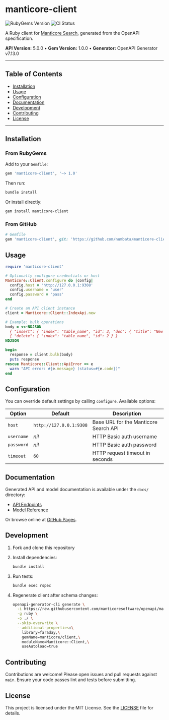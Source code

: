 # manticore-client

![RubyGems Version](https://img.shields.io/gem/v/manticore-client)
![CI Status](https://github.com/numbata/manticoresearch-ruby/actions/workflows/ci.yml/badge.svg)

A Ruby client for [Manticore Search](https://manticoresearch.com), generated from the OpenAPI specification.

**API Version:** 5.0.0  •  **Gem Version:** 1.0.0  •  **Generator:** OpenAPI Generator v7.13.0

---

## Table of Contents

* [Installation](#installation)
* [Usage](#usage)
* [Configuration](#configuration)
* [Documentation](#documentation)
* [Development](#development)
* [Contributing](#contributing)
* [License](#license)

---

## Installation

### From RubyGems

Add to your `Gemfile`:

```ruby
gem 'manticore-client', '~> 1.0'
```

Then run:

```bash
bundle install
```

Or install directly:

```bash
gem install manticore-client
```

### From GitHub

```ruby
# Gemfile
gem 'manticore-client', git: 'https://github.com/numbata/manticore-client.git'
```

## Usage

```ruby
require 'manticore-client'

# Optionally configure credentials or host
Manticore::Client.configure do |config|
  config.host = 'http://127.0.0.1:9308'
  config.username = 'user'
  config.password = 'pass'
end

# Create an API client instance
client = Manticore::Client::IndexApi.new

# Example: bulk operations
body = <<~NDJSON
  { "insert": { "index": "table_name", "id": 3, "doc": { "title": "New movie", "rating": 8.5 } } }
  { "delete": { "index": "table_name", "id": 2 } }
NDJSON

begin
  response = client.bulk(body)
  puts response
rescue Manticore::Client::ApiError => e
  warn "API error: #{e.message} (status=#{e.code})"
end
```

## Configuration

You can override default settings by calling `configure`. Available options:

| Option     | Default                 | Description                           |
| ---------- | ----------------------- | ------------------------------------- |
| `host`     | `http://127.0.0.1:9308` | Base URL for the Manticore Search API |
| `username` | *nil*                   | HTTP Basic auth username              |
| `password` | *nil*                   | HTTP Basic auth password              |
| `timeout`  | `60`                    | HTTP request timeout in seconds       |

## Documentation

Generated API and model documentation is available under the `docs/` directory:

* [API Endpoints](docs/IndexApi.md)
* [Model Reference](docs/AggComposite.md)

Or browse online at [GitHub Pages](https://numbata.github.io/manticore-client).

## Development

1. Fork and clone this repository
2. Install dependencies:

   ```bash
   bundle install
   ```
3. Run tests:

   ```bash
   bundle exec rspec
   ```
4. Regenerate client after schema changes:

   ```bash
   openapi-generator-cli generate \
     -i https://raw.githubusercontent.com/manticoresoftware/openapi/master/manticore.yml \
     -g ruby \
     -o ./ \
     --skip-overwrite \
     --additional-properties=\
       library=faraday,\
       gemName=manticore/client,\
       moduleName=Manticore::Client,\
       useAutoload=true
   ```

## Contributing

Contributions are welcome! Please open issues and pull requests against `main`. Ensure your code passes lint and tests before submitting.

## License

This project is licensed under the MIT License. See the [LICENSE](LICENSE) file for details.
